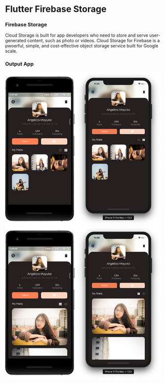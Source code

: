 # Flutter Firebase Storage
### Firebase Storage
Cloud Storage is built for app developers who need to store and serve user-generated content, such 
as photo or videos. Cloud Storage for Firebase is a pwoerful, simple, and cost-effective object 
storage service built for Google scale.

### Output App
![screenshot 1](https://raw.githubusercontent.com/CoderJava/Flutter-Firebase-Storage/master/screenshots/output%20firebase%20storage%20app.png "Screenshot 1")<br />
![screenshot 2](https://raw.githubusercontent.com/CoderJava/Flutter-Firebase-Storage/master/screenshots/output%20firebase%20storage%20app%202.png "Screenshot 2")